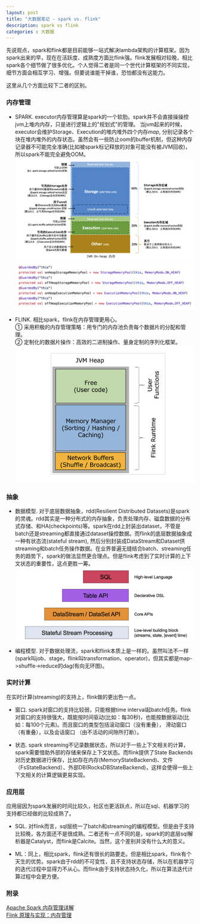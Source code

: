 ```yaml
---
layout: post
title: "大数据笔记 - spark vs. flink"
description: spark vs flink
categories : 大数据
---
```

先说观点，spark和flink都是目前能够一站式解决lambda架构的计算框架。因为spark出来的早，现在在活跃度、成熟度方面比flink强。flink发展相对较晚，相比spark各个细节做了很多优化。个人觉得二者是同一个世代计算框架的不同实现，细节方面会相互学习、增强。但要说谁能干掉谁，恐怕都没有这能力。
<!-- more -->
这里从几个方面比较下二者的区别。

### 内存管理

* SPARK. executor内存管理算是spark的一个软肋。spark并不会直接操操控jvm上堆内内存，只是进行逻辑上的"规划式"的管理。
当jvm起来的时候，executor会维护Storage、Execution的堆内堆外四个内存*map*, 分别记录各个块在堆内堆外的内存状态。虽然会有一些防止oom的buffer机制，但这种内存记录器不可能完全准确(比如被spark标记释放的对象可能没有被JVM回收)，所以spark不能完全避免OOM。
![note](/images/hadoop/spark_mem_1.png)
![note](/images/hadoop/spark_mem_2.png)

* FLINK. 相比spark，flink在内存管理更用心。<br>
① 采用积极的内存管理策略：用专门的内存池负责每个数据片的分配和管理。<br>
② 定制化的数据片操作：高效的二进制操作、量身定制的序列化框架。<br>
![note](/images/hadoop/flink_mem_1.png)

### 抽象

* 数据模型. 对于底层数据抽象，rdd(Resilient Distributed Datasets)是spark的灵魂。rdd其实是一种分布式的内存抽象，负责处理内存、磁盘数据的分布式存储、和HA(checkpoints)等。spark在rdd上封装出dataset，不管是batch还是streaming都直接通过dataset操控数据。而flink的底层数据抽象成一种有状态流(stateful stream), 然后分别封装成DataStream和Dataset供streaming和batch任务操作数据。在业界普遍无缝结合batch、streaming任务的趋势下，spark的做法显然更合理点。但是flink考虑到了实时计算的上下文状态的重要性，这点更胜一筹。
![note](/images/hadoop/flink_data.png)

* 编程模型. 对于数据处理流，spark和flink本质上是一样的。虽然叫法不一样(spark叫job、stage，flink叫transformation、operator)，但其实都是map->shuffle->reduce的dag(有向无环图)。

### 实时计算
在实时计算(streaming)的支持上，flink做的更出色一点。

* 窗口. spark对窗口的支持比较弱，只能根据time interval起batch任务。flink对窗口的支持很强大，既能按时间驱动(比如：每30秒)，也能按数据驱动(比如：每100个元素)。而且窗口的类型包括滚动窗口（没有重叠）， 滑动窗口（有重叠），以及会话窗口 （由不活动的间隙所打断）。

* 状态. spark streaming不记录数据状态，所以对于一些上下文相关的计算，spark需要借助外部的存储来保存上下文状态。而flink提供了State Backends对历史数据进行保存，比如存在内存(MemoryStateBackend)、文件（FsStateBackend）、外部DB(RocksDBStateBackend)，这样会使得一些上下文相关的计算逻辑更易实现。

### 应用层
应用层因为spark发展的时间比较久，社区也更活跃点，所以在sql、机器学习的支持都已经做的比较成熟了。

* SQL. 对flink而言，sql层统一了batch和streaming的编程模型。但是由于支持比较晚，各方面还不是很成熟。二者还有一点不同的是，spark的的底层sql解析器是Catalyst，而flink是Calcite。当然，这个差别并没有什么大的意义。

* ML：同上，相比spark，flink还有很长的路要走。但是相比spark，flink有个天生的优势。spark由于rdd的不可变性，且不支持状态存储，所以在机器学习的迭代过程中显得力不从心。而flink由于支持状态持久化，所以在算法迭代计算过程中会更方便。

### 附录
[Apache Spark 内存管理详解](https://www.ibm.com/developerworks/cn/analytics/library/ba-cn-apache-spark-memory-management/index.html)<br>
[Flink 原理与实现：内存管理](http://wuchong.me/blog/2016/04/29/flink-internals-memory-manage/)